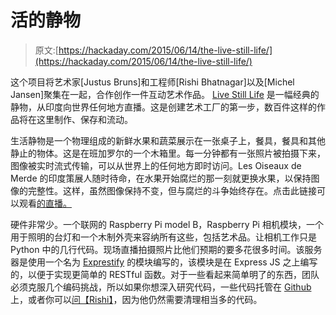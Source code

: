 # 活的静物

> 原文:[https://hackaday.com/2015/06/14/the-live-still-life/](https://hackaday.com/2015/06/14/the-live-still-life/)

这个项目将艺术家[Justus Bruns]和工程师[Rishi Bhatnagar]以及[Michel Jansen]聚集在一起，合作创作一件互动艺术作品。 [Live Still Life](https://medium.com/@justusbruns/still-live-project-6177d9530bc3#1ee3) 是一幅经典的静物，从印度向世界任何地方直播。这是创建艺术工厂的第一步，数百件这样的作品将在这里制作、保存和流动。

生活静物是一个物理组成的新鲜水果和蔬菜展示在一张桌子上，餐具，餐具和其他静止的物体。这是在班加罗尔的一个木箱里。每一分钟都有一张照片被拍摄下来，图像被实时流式传输，可以从世界上的任何地方即时访问。Les Oiseaux de Merde 的印度策展人随时待命，在水果开始腐烂的那一刻就更换水果，以保持图像的完整性。这样，虽然图像保持不变，但与腐烂的斗争始终存在。点击此链接可以观看[的直播。](http://livestill.oiseauxdemerde.com/)

硬件非常少。一个联网的 Raspberry Pi model B，Raspberry Pi 相机模块，一个用于照明的台灯和一个木制外壳来容纳所有这些，包括艺术品。让相机工作只是 Python 中的几行代码。现场直播拍摄照片比他们预期的要多花很多时间。该服务器是使用一个名为 [Exprestify](https://github.com/ajithnn/exprestify) 的模块编写的，该模块是在 Express JS 之上编写的，以便于实现更简单的 RESTful 函数。对于一些看起来简单明了的东西，团队必须克服几个编码挑战，所以如果你想深入研究代码，一些代码托管在 [Github](https://github.com/workbenchprojects/Raspberry-Pi-Builds) 上，或者你可以[问【Rishi】](https://medium.com/@rishigb/how-i-built-live-still-life-c993100daef7)，因为他仍然需要清理相当多的代码。
